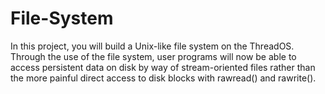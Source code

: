 # File-System
In this project, you will build a Unix-like file system on the ThreadOS. Through the use of the file system, user programs will now be able to access persistent data on disk by way of stream-oriented files rather than the more painful direct access to disk blocks with rawread() and rawrite().

